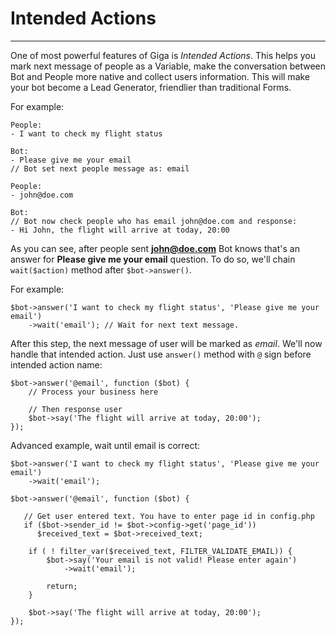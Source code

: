 # Intended Actions
---
One of most powerful features of Giga is *Intended Actions*. This helps you mark next message of people as a Variable, make the conversation between Bot and People more native and collect users information. This will make your bot become a Lead Generator, friendlier than traditional Forms.

For example:

```
People:
- I want to check my flight status

Bot:
- Please give me your email
// Bot set next people message as: email

People:
- john@doe.com

Bot:
// Bot now check people who has email john@doe.com and response:
- Hi John, the flight will arrive at today, 20:00
```

As you can see, after people sent **john@doe.com** Bot knows that's an answer for **Please give me your email** question. To do so, we'll chain `wait($action)` method after `$bot->answer()`.

For example:

```
$bot->answer('I want to check my flight status', 'Please give me your email')
	->wait('email'); // Wait for next text message.
```

After this step, the next message of user will be marked as *email*. We'll now handle that intended action. Just use `answer()` method with `@` sign before intended action name:

```
$bot->answer('@email', function ($bot) {
	// Process your business here
	
	// Then response user
	$bot->say('The flight will arrive at today, 20:00');
});
```

Advanced example, wait until email is correct:

```
$bot->answer('I want to check my flight status', 'Please give me your email')
	->wait('email');

$bot->answer('@email', function ($bot) {

   // Get user entered text. You have to enter page id in config.php
   if ($bot->sender_id != $bot->config->get('page_id'))
      $received_text = $bot->received_text;
   
  	if ( ! filter_var($received_text, FILTER_VALIDATE_EMAIL)) {
		$bot->say('Your email is not valid! Please enter again')
			->wait('email');

		return;
	}

	$bot->say('The flight will arrive at today, 20:00');
});
```